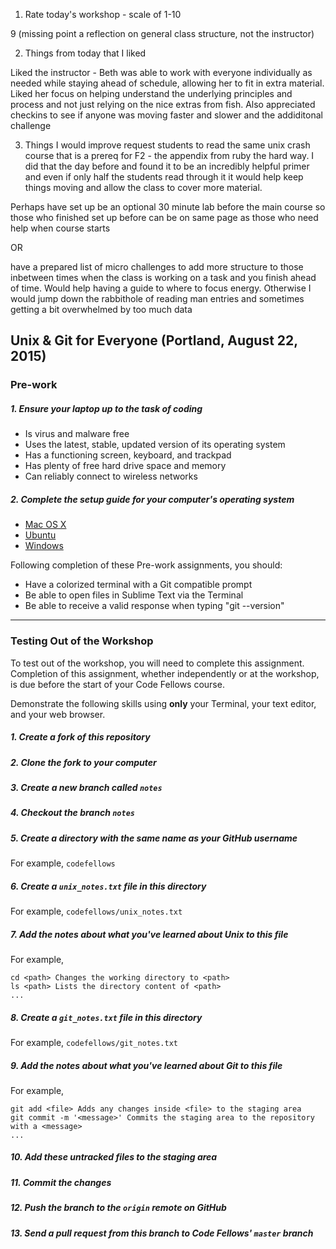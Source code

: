1. Rate today's workshop - scale of 1-10

9 (missing point a reflection on general class structure, not the instructor)

2. Things from today that I liked

Liked the instructor - Beth was able to work with everyone individually as needed while staying ahead of schedule, allowing her to fit in extra material. Liked her focus on helping understand the underlying principles and process and not just relying on the nice extras from fish. Also appreciated checkins to see if anyone was moving faster and slower and the addiditonal challenge

3. Things I would improve
request students to read the same unix crash course that is a prereq for F2 - the appendix from ruby the hard way. I did that the day before and found it to be an incredibly helpful primer and even if only half the students read through it it would help keep things moving and allow the class to cover more material.

Perhaps have set up be an optional 30 minute lab before the main course so those who finished set up before can be on same page as those who need help when course starts

OR

have a prepared list of micro challenges to add more structure to those inbetween times when the class is working on a task and you finish ahead of time. Would help having a guide to where to focus energy. Otherwise I would jump down the rabbithole of reading man entries and sometimes getting a bit overwhelmed by too much data






Unix & Git for Everyone (Portland, August 22, 2015)
--------------------------------------------------

### Pre-work

##### 1. Ensure your laptop up to the task of coding

  - Is virus and malware free
  - Uses the latest, stable, updated version of its operating system
  - Has a functioning screen, keyboard, and trackpad
  - Has plenty of free hard drive space and memory
  - Can reliably connect to wireless networks

##### 2. Complete the setup guide for your computer's operating system

  - [Mac OS X](prework/mac/1_terminal.md)
  - [Ubuntu](prework/ubuntu/1_terminal.md)
  - [Windows](prework/windows/1_terminal.md)

Following completion of these Pre-work assignments, you should:
 - Have a colorized terminal with a Git compatible prompt
 - Be able to open files in Sublime Text via the Terminal
 - Be able to receive a valid response when typing "git --version"

---

### Testing Out of the Workshop

To test out of the workshop, you will need to complete this assignment. Completion of this assignment, whether independently or at the workshop, is due before the start of your Code Fellows course.

Demonstrate the following skills using **only** your Terminal, your text editor, and your web browser.

##### 1. Create a fork of this repository

##### 2. Clone the fork to your computer

##### 3. Create a new branch called `notes`

##### 4. Checkout the branch `notes`

##### 5. Create a directory with the same name as your GitHub username

For example, `codefellows`

##### 6. Create a `unix_notes.txt` file in this directory

For example, `codefellows/unix_notes.txt`

##### 7. Add the notes about what you've learned about Unix to this file

For example,

```
cd <path> Changes the working directory to <path>
ls <path> Lists the directory content of <path>
...
```

##### 8. Create a `git_notes.txt` file in this directory

For example, `codefellows/git_notes.txt`

##### 9. Add the notes about what you've learned about Git to this file

For example,

```
git add <file> Adds any changes inside <file> to the staging area
git commit -m '<message>' Commits the staging area to the repository with a <message>
...
```

##### 10. Add these untracked files to the staging area

##### 11. Commit the changes

##### 12. Push the branch to the `origin` remote on GitHub

##### 13. Send a pull request from this branch to Code Fellows' `master` branch
